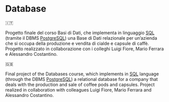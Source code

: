 # Database

🇮🇹

Progetto finale del corso Basi di Dati, che implementa in linguaggio <a href='https://en.wikipedia.org/wiki/SQL' target='_blank'>SQL</a> (tramite il DBMS <a href='https://www.postgresql.org/' target='_blank'>PostgreSQL</a>) una Base di Dati relazionale per un’azienda che si occupa della produzione e vendita di cialde e capsule di caffè. Progetto realizzato in collaborazione con i colleghi Luigi Fiore, Mario Ferrara e Alessandro Costantino.

🇬🇧

Final project of the Databases course, which implements in <a href='https://en.wikipedia.org/wiki/SQL' target='_blank'>SQL</a> language (through the DBMS <a href='https://www.postgresql.org/' target='_blank'>PostgreSQL</a>) a relational database for a company that deals with the production and sale of coffee pods and capsules. Project realized in collaboration with colleagues Luigi Fiore, Mario Ferrara and Alessandro Costantino.
